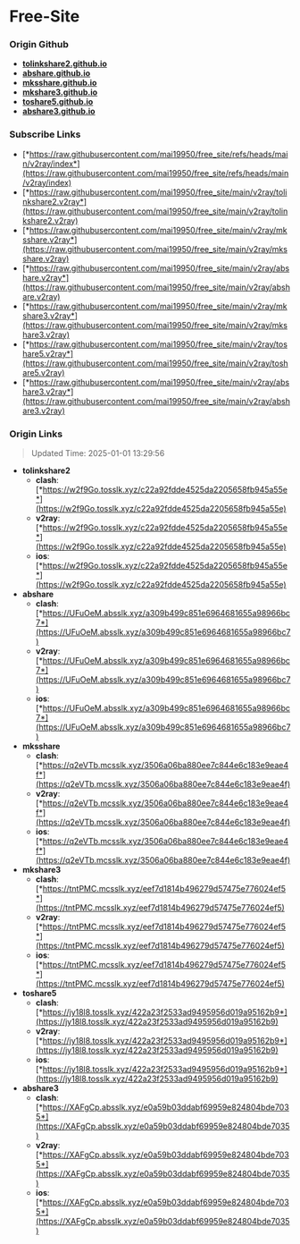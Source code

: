 # Free-Site

### Origin Github

- [**tolinkshare2.github.io**](https://github.com/tolinkshare2/tolinkshare2.github.io)
- [**abshare.github.io**](https://github.com/abshare/abshare.github.io)
- [**mksshare.github.io**](https://github.com/mksshare/mksshare.github.io)
- [**mkshare3.github.io**](https://github.com/mkshare3/mkshare3.github.io)
- [**toshare5.github.io**](https://github.com/toshare5/toshare5.github.io)
- [**abshare3.github.io**](https://github.com/abshare3/abshare3.github.io)

### Subscribe Links

- [*https://raw.githubusercontent.com/mai19950/free_site/refs/heads/main/v2ray/index*](https://raw.githubusercontent.com/mai19950/free_site/refs/heads/main/v2ray/index)
- [*https://raw.githubusercontent.com/mai19950/free_site/main/v2ray/tolinkshare2.v2ray*](https://raw.githubusercontent.com/mai19950/free_site/main/v2ray/tolinkshare2.v2ray)
- [*https://raw.githubusercontent.com/mai19950/free_site/main/v2ray/mksshare.v2ray*](https://raw.githubusercontent.com/mai19950/free_site/main/v2ray/mksshare.v2ray)
- [*https://raw.githubusercontent.com/mai19950/free_site/main/v2ray/abshare.v2ray*](https://raw.githubusercontent.com/mai19950/free_site/main/v2ray/abshare.v2ray)
- [*https://raw.githubusercontent.com/mai19950/free_site/main/v2ray/mkshare3.v2ray*](https://raw.githubusercontent.com/mai19950/free_site/main/v2ray/mkshare3.v2ray)
- [*https://raw.githubusercontent.com/mai19950/free_site/main/v2ray/toshare5.v2ray*](https://raw.githubusercontent.com/mai19950/free_site/main/v2ray/toshare5.v2ray)
- [*https://raw.githubusercontent.com/mai19950/free_site/main/v2ray/abshare3.v2ray*](https://raw.githubusercontent.com/mai19950/free_site/main/v2ray/abshare3.v2ray)

### Origin Links

> Updated Time: 2025-01-01 13:29:56

- **tolinkshare2**
  - **clash**: [*https://w2f9Go.tosslk.xyz/c22a92fdde4525da2205658fb945a55e*](https://w2f9Go.tosslk.xyz/c22a92fdde4525da2205658fb945a55e)
  - **v2ray**: [*https://w2f9Go.tosslk.xyz/c22a92fdde4525da2205658fb945a55e*](https://w2f9Go.tosslk.xyz/c22a92fdde4525da2205658fb945a55e)
  - **ios**: [*https://w2f9Go.tosslk.xyz/c22a92fdde4525da2205658fb945a55e*](https://w2f9Go.tosslk.xyz/c22a92fdde4525da2205658fb945a55e)
- **abshare**
  - **clash**: [*https://UFuOeM.absslk.xyz/a309b499c851e6964681655a98966bc7*](https://UFuOeM.absslk.xyz/a309b499c851e6964681655a98966bc7)
  - **v2ray**: [*https://UFuOeM.absslk.xyz/a309b499c851e6964681655a98966bc7*](https://UFuOeM.absslk.xyz/a309b499c851e6964681655a98966bc7)
  - **ios**: [*https://UFuOeM.absslk.xyz/a309b499c851e6964681655a98966bc7*](https://UFuOeM.absslk.xyz/a309b499c851e6964681655a98966bc7)
- **mksshare**
  - **clash**: [*https://q2eVTb.mcsslk.xyz/3506a06ba880ee7c844e6c183e9eae4f*](https://q2eVTb.mcsslk.xyz/3506a06ba880ee7c844e6c183e9eae4f)
  - **v2ray**: [*https://q2eVTb.mcsslk.xyz/3506a06ba880ee7c844e6c183e9eae4f*](https://q2eVTb.mcsslk.xyz/3506a06ba880ee7c844e6c183e9eae4f)
  - **ios**: [*https://q2eVTb.mcsslk.xyz/3506a06ba880ee7c844e6c183e9eae4f*](https://q2eVTb.mcsslk.xyz/3506a06ba880ee7c844e6c183e9eae4f)
- **mkshare3**
  - **clash**: [*https://tntPMC.mcsslk.xyz/eef7d1814b496279d57475e776024ef5*](https://tntPMC.mcsslk.xyz/eef7d1814b496279d57475e776024ef5)
  - **v2ray**: [*https://tntPMC.mcsslk.xyz/eef7d1814b496279d57475e776024ef5*](https://tntPMC.mcsslk.xyz/eef7d1814b496279d57475e776024ef5)
  - **ios**: [*https://tntPMC.mcsslk.xyz/eef7d1814b496279d57475e776024ef5*](https://tntPMC.mcsslk.xyz/eef7d1814b496279d57475e776024ef5)
- **toshare5**
  - **clash**: [*https://jy18l8.tosslk.xyz/422a23f2533ad9495956d019a95162b9*](https://jy18l8.tosslk.xyz/422a23f2533ad9495956d019a95162b9)
  - **v2ray**: [*https://jy18l8.tosslk.xyz/422a23f2533ad9495956d019a95162b9*](https://jy18l8.tosslk.xyz/422a23f2533ad9495956d019a95162b9)
  - **ios**: [*https://jy18l8.tosslk.xyz/422a23f2533ad9495956d019a95162b9*](https://jy18l8.tosslk.xyz/422a23f2533ad9495956d019a95162b9)
- **abshare3**
  - **clash**: [*https://XAFgCp.absslk.xyz/e0a59b03ddabf69959e824804bde7035*](https://XAFgCp.absslk.xyz/e0a59b03ddabf69959e824804bde7035)
  - **v2ray**: [*https://XAFgCp.absslk.xyz/e0a59b03ddabf69959e824804bde7035*](https://XAFgCp.absslk.xyz/e0a59b03ddabf69959e824804bde7035)
  - **ios**: [*https://XAFgCp.absslk.xyz/e0a59b03ddabf69959e824804bde7035*](https://XAFgCp.absslk.xyz/e0a59b03ddabf69959e824804bde7035)

